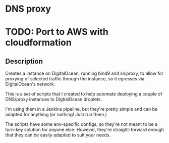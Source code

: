 # DNS proxy

# TODO: Port to AWS with cloudformation

## Description
Creates a instance on DigitalOcean, running bind9 and sniproxy, to allow for proxying of selected traffic through the instance, so it egresses via DigitalOcean's network.

This is a set of scripts that I created to help automate deploying a couple of DNS/proxy instances to DigtialOcean droplets.

I'm using them in a Jenkins pipeline, but they're pretty simple and can be adapted for anything (or nothing! Just run them.)

The scripts have some env-specific configs, so they're not meant to be a turn-key solution for anyone else. However, they're straight-forward enough that they can be easily adapted to suit your needs.
